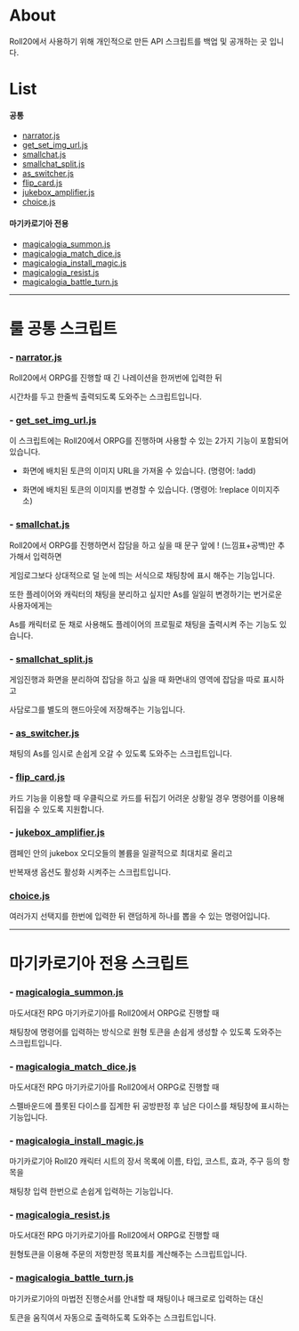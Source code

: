 # About
Roll20에서 사용하기 위해 개인적으로 만든 API 스크립트를 백업 및 공개하는 곳 입니다.






# List
#### 공통
- [narrator.js](#narratorjs)
- [get_set_img_url.js](#get_set_img_urljs)
- [smallchat.js](#smallchatjs)
- [smallchat_split.js](#smallchat_splitjs)
- [as_switcher.js](#as_switcherjs)
- [flip_card.js](#flip_cardjs)
- [jukebox_amplifier.js](#jukebox_amplifierjs)
- [choice.js](#choicejs)

#### 마기카로기아 전용
- [magicalogia_summon.js](#magicalogia_summonjs)
- [magicalogia_match_dice.js](#magicalogia_match_dicejs)
- [magicalogia_install_magic.js](#magicalogia_install_magicjs)
- [magicalogia_resist.js](#magicalogia_resistjs)
- [magicalogia_battle_turn.js](#magicalogia_battle_turnjs)   
   
   
   
- - -



# 룰 공통 스크립트
   
### - [narrator.js](https://github.com/kibkibe/roll20_api_scripts/blob/master/narrator.js)
Roll20에서 ORPG를 진행할 때 긴 나레이션을 한꺼번에 입력한 뒤



시간차를 두고 한줄씩 출력되도록 도와주는 스크립트입니다.



### - [get_set_img_url.js](https://github.com/kibkibe/roll20_api_scripts/blob/master/get_set_img_url.js)
이 스크립트에는 Roll20에서 ORPG를 진행하며 사용할 수 있는 2가지 기능이 포함되어 있습니다.



- 화면에 배치된 토큰의 이미지 URL을 가져올 수 있습니다. (명령어: !add)



- 화면에 배치된 토큰의 이미지를 변경할 수 있습니다. (명령어: !replace 이미지주소)



### - [smallchat.js](https://github.com/kibkibe/roll20_api_scripts/blob/master/smallchat.js)
Roll20에서 ORPG를 진행하면서 잡담을 하고 싶을 때 문구 앞에 ! (느낌표+공백)만 추가해서 입력하면



게임로그보다 상대적으로 덜 눈에 띄는 서식으로 채팅창에 표시 해주는 기능입니다.



또한 플레이어와 캐릭터의 채팅을 분리하고 싶지만 As를 일일히 변경하기는 번거로운 사용자에게는



As를 캐릭터로 둔 채로 사용해도 플레이어의 프로필로 채팅을 출력시켜 주는 기능도 있습니다.



### - [smallchat_split.js](https://github.com/kibkibe/roll20_api_scripts/blob/master/smallchat_split.js)
게임진행과 화면을 분리하여 잡담을 하고 싶을 때 화면내의 영역에 잡담을 따로 표시하고



사담로그를 별도의 핸드아웃에 저장해주는 기능입니다.



### - [as_switcher.js](https://github.com/kibkibe/roll20_api_scripts/blob/master/as_switcher.js)
채팅의 As를 임시로 손쉽게 오갈 수 있도록 도와주는 스크립트입니다.



### - [flip_card.js](https://github.com/kibkibe/roll20_api_scripts/blob/master/flip_card.js)
카드 기능을 이용할 때 우클릭으로 카드를 뒤집기 어려운 상황일 경우 명령어를 이용해 뒤집을 수 있도록 지원합니다.



### - [jukebox_amplifier.js](https://github.com/kibkibe/roll20_api_scripts/blob/master/jukebox_amplifier.js)
캠페인 안의 jukebox 오디오들의 볼륨을 일괄적으로 최대치로 올리고



반복재생 옵션도 활성화 시켜주는 스크립트입니다.



### [choice.js](https://github.com/kibkibe/roll20_api_scripts/blob/master/choice.js)
여러가지 선택지를 한번에 입력한 뒤 랜덤하게 하나를 뽑을 수 있는 명령어입니다.



- - -



# 마기카로기아 전용 스크립트
 
### - [magicalogia_summon.js](https://github.com/kibkibe/roll20_api_scripts/blob/master/magicalogia_summon.js)
마도서대전 RPG 마기카로기아를 Roll20에서 ORPG로 진행할 때



채팅창에 명령어를 입력하는 방식으로 원형 토큰을 손쉽게 생성할 수 있도록 도와주는 스크립트입니다.


 
### - [magicalogia_match_dice.js](https://github.com/kibkibe/roll20_api_scripts/blob/master/magicalogia_match_dice.js)
마도서대전 RPG 마기카로기아를 Roll20에서 ORPG로 진행할 때



스펠바운드에 플롯된 다이스를 집계한 뒤 공방판정 후 남은 다이스를 채팅창에 표시하는 기능입니다.



### - [magicalogia_install_magic.js](https://github.com/kibkibe/roll20_api_scripts/blob/master/magicalogia_install_magic.js)
마기카로기아 Roll20 캐릭터 시트의 장서 목록에 이름, 타입, 코스트, 효과, 주구 등의 항목을



채팅창 입력 한번으로 손쉽게 입력하는 기능입니다.



### - [magicalogia_resist.js](https://github.com/kibkibe/roll20_api_scripts/blob/master/magicalogia_resist.js)
마도서대전 RPG 마기카로기아를 Roll20에서 ORPG로 진행할 때



원형토큰을 이용해 주문의 저항판정 목표치를 계산해주는 스크립트입니다.



### - [magicalogia_battle_turn.js](https://github.com/kibkibe/roll20_api_scripts/blob/master/magicalogia_battle_turn.js)
마기카로기아의 마법전 진행순서를 안내할 때 채팅이나 매크로로 입력하는 대신



토큰을 움직여서 자동으로 출력하도록 도와주는 스크립트입니다.

